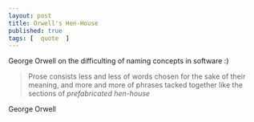 ```yaml
---
layout: post
title: Orwell's Hen-House
published: true 
tags: [  quote  ]
---
```

George Orwell on the difficulting of naming concepts in software :)

> Prose consists less and less of words chosen for the sake of their meaning, 
> and more and more of phrases tacked together like the sections of *prefabricated hen-house*

George Orwell
